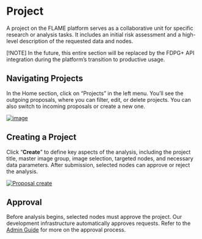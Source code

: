 # Project
A project on the FLAME platform serves as a collaborative unit for specific research or analysis tasks.
It includes an initial risk assessment and a high-level description of the requested data and nodes.

[!NOTE] 
In the future, this entire section will be replaced by the FDPG+ API integration during the platform’s transition to productive usage.

## Navigating Projects
In the Home section, click on “Projects” in the left menu. You’ll see the outgoing proposals, where you can filter, edit, or delete projects.
You can also switch to incoming proposals or create a new one.

[![image](/images/ui_images/proposal.png)](/images/ui_images/proposal.png)

## Creating a Project
Click “**Create**” to define key aspects of the analysis, including the project title, master image group, image selection,
targeted nodes, and necessary data parameters. After submission, selected nodes can approve or reject the analysis.


[![Proposal create](/images/ui_images/proposal_create.png)](/images/ui_images/proposal_create.png)

##  Approval
Before analysis begins, selected nodes must approve the project. Our development infrastructure automatically approves requests.
Refer to the [Admin Guide](../admin/proposal-review.md) for more on the approval process.

